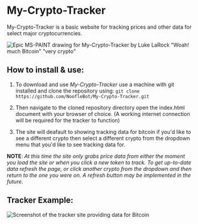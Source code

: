 # My-Crypto-Tracker
My-Crypto-Tracker is a basic website for tracking prices and other data for select major cryptocurrencies.

![Epic MS-PAINT drawing for My-Crypto-Tracker by Luke LaRock "Woah! much Bitcoin" "very crypto"](https://raw.githubusercontent.com/NoofleBot/My-Crypto-Tracker/refs/heads/main/IMAGES/README-image.png)


## How to install & use:
1. To download and use *My-Crypto-Tracker* use a machine with git installed and clone the repository using:
`git clone https://github.com/NoofleBot/My-Crypto-Tracker.git`

2. Then navigate to the cloned repository directory open the index.html document with your browser of choice. (A working internet connection will be required for the tracker to function)

3. The site will deafault to showing tracking data for bitcoin if you'd like to see a different crypto then select a different crypto from the dropdown menu that you'd like to see tracking data for.

**NOTE**: *At this time the site only grabs price data from either the moment you load the site or when you click a new token to track. To get up-to-date data refresh the page, or click another crypto from the dropdown and then return to the one you were on. A refresh button may be implemented in the future.*

## Tracker Example:
![Screenshot of the tracker site providing data for Bitcoin](https://raw.githubusercontent.com/NoofleBot/My-Crypto-Tracker/refs/heads/main/IMAGES/README-example-image.png)